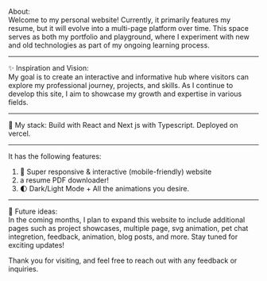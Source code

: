 About:   
Welcome to my personal website! Currently, it primarily features my resume, but it will evolve into a multi-page platform over time. This space serves as both my portfolio and playground, where I experiment with new and old technologies as part of my ongoing learning process.

---------

✨ Inspiration and Vision:   
My goal is to create an interactive and informative hub where visitors can explore my professional journey, projects, and skills. As I continue to develop this site, I aim to showcase my growth and expertise in various fields.

---------

🚀 My stack: 
Build with React and Next js with Typescript.
Deployed on vercel. 

---------

It has the following features:
1. 📱 Super responsive & interactive (mobile-friendly) website 
2. a resume PDF downloader!
3. 🌓 Dark/Light Mode + All the animations you desire.

-------

🔮 Future ideas:    
In the coming months, I plan to expand this website to include additional pages such as project showcases, multiple page, svg animation, pet chat integretion, feedback, animation, blog posts, and more. Stay tuned for exciting updates!   

Thank you for visiting, and feel free to reach out with any feedback or inquiries.
